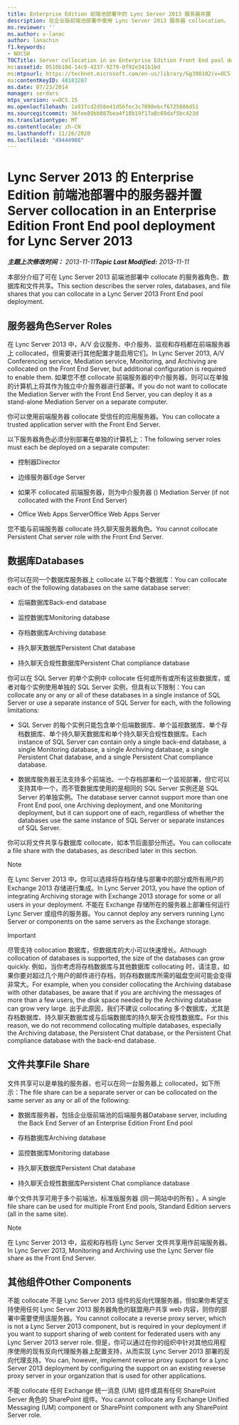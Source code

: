 ```yaml
---
title: Enterprise Edition 前端池部署中的 Lync Server 2013 服务器并置
description: 在企业版前端池部署中使用 Lync Server 2013 服务器 collocation。
ms.reviewer: ''
ms.author: v-lanac
author: lanachin
f1.keywords:
- NOCSH
TOCTitle: Server collocation in an Enterprise Edition Front End pool deployment
ms:assetid: 0516b18d-14c0-4237-9279-0f92e341b1bd
ms:mtpsurl: https://technet.microsoft.com/en-us/library/Gg398102(v=OCS.15)
ms:contentKeyID: 48183287
ms.date: 07/23/2014
manager: serdars
mtps_version: v=OCS.15
ms.openlocfilehash: 1a937cd2d58e41d56fec3c7898ebcf6725086d51
ms.sourcegitcommit: 36fee89bb887bea4f18b19f17a8c69daf5bc423d
ms.translationtype: MT
ms.contentlocale: zh-CN
ms.lasthandoff: 11/26/2020
ms.locfileid: "49444908"
---
```

# <a name="server-collocation-in-an-enterprise-edition-front-end-pool-deployment-for-lync-server-2013"></a><span data-ttu-id="9554e-103">Lync Server 2013 的 Enterprise Edition 前端池部署中的服务器并置</span><span class="sxs-lookup"><span data-stu-id="9554e-103">Server collocation in an Enterprise Edition Front End pool deployment for Lync Server 2013</span></span>

<div data-xmlns="http://www.w3.org/1999/xhtml">

<div class="topic" data-xmlns="http://www.w3.org/1999/xhtml" data-msxsl="urn:schemas-microsoft-com:xslt" data-cs="https://msdn.microsoft.com/">

<div data-asp="https://msdn2.microsoft.com/asp">



</div>

<div id="mainSection">

<div id="mainBody"><span data-ttu-id="9554e-104">

<span> </span></span><span class="sxs-lookup"><span data-stu-id="9554e-104">

<span> </span></span></span>

<span data-ttu-id="9554e-105">_**主题上次修改时间：** 2013-11-11_</span><span class="sxs-lookup"><span data-stu-id="9554e-105">_**Topic Last Modified:** 2013-11-11_</span></span>

<span data-ttu-id="9554e-106">本部分介绍了可在 Lync Server 2013 前端池部署中 collocate 的服务器角色、数据库和文件共享。</span><span class="sxs-lookup"><span data-stu-id="9554e-106">This section describes the server roles, databases, and file shares that you can collocate in a Lync Server 2013 Front End pool deployment.</span></span>

<div>

## <a name="server-roles"></a><span data-ttu-id="9554e-107">服务器角色</span><span class="sxs-lookup"><span data-stu-id="9554e-107">Server Roles</span></span>

<span data-ttu-id="9554e-108">在 Lync Server 2013 中，A/V 会议服务、中介服务、监视和存档都在前端服务器上 collocated，但需要进行其他配置才能启用它们。</span><span class="sxs-lookup"><span data-stu-id="9554e-108">In Lync Server 2013, A/V Conferencing service, Mediation service, Monitoring, and Archiving are collocated on the Front End Server, but additional configuration is required to enable them.</span></span> <span data-ttu-id="9554e-109">如果您不想 collocate 前端服务器的中介服务器，则可以在单独的计算机上将其作为独立中介服务器进行部署。</span><span class="sxs-lookup"><span data-stu-id="9554e-109">If you do not want to collocate the Mediation Server with the Front End Server, you can deploy it as a stand-alone Mediation Server on a separate computer.</span></span>

<span data-ttu-id="9554e-110">你可以使用前端服务器 collocate 受信任的应用服务器。</span><span class="sxs-lookup"><span data-stu-id="9554e-110">You can collocate a trusted application server with the Front End Server.</span></span>

<span data-ttu-id="9554e-111">以下服务器角色必须分别部署在单独的计算机上：</span><span class="sxs-lookup"><span data-stu-id="9554e-111">The following server roles must each be deployed on a separate computer:</span></span>

  - <span data-ttu-id="9554e-112">控制器</span><span class="sxs-lookup"><span data-stu-id="9554e-112">Director</span></span>

  - <span data-ttu-id="9554e-113">边缘服务器</span><span class="sxs-lookup"><span data-stu-id="9554e-113">Edge Server</span></span>

  - <span data-ttu-id="9554e-114">如果不 collocated 前端服务器，则为中介服务器 () </span><span class="sxs-lookup"><span data-stu-id="9554e-114">Mediation Server (if not collocated with the Front End Server)</span></span>

  - <span data-ttu-id="9554e-115">Office Web Apps Server</span><span class="sxs-lookup"><span data-stu-id="9554e-115">Office Web Apps Server</span></span>

<span data-ttu-id="9554e-116">您不能与前端服务器 collocate 持久聊天服务器角色。</span><span class="sxs-lookup"><span data-stu-id="9554e-116">You cannot collocate Persistent Chat server role with the Front End Server.</span></span>

</div>

<div>

## <a name="databases"></a><span data-ttu-id="9554e-117">数据库</span><span class="sxs-lookup"><span data-stu-id="9554e-117">Databases</span></span>

<span data-ttu-id="9554e-118">你可以在同一个数据库服务器上 collocate 以下每个数据库：</span><span class="sxs-lookup"><span data-stu-id="9554e-118">You can collocate each of the following databases on the same database server:</span></span>

  - <span data-ttu-id="9554e-119">后端数据库</span><span class="sxs-lookup"><span data-stu-id="9554e-119">Back-end database</span></span>

  - <span data-ttu-id="9554e-120">监控数据库</span><span class="sxs-lookup"><span data-stu-id="9554e-120">Monitoring database</span></span>

  - <span data-ttu-id="9554e-121">存档数据库</span><span class="sxs-lookup"><span data-stu-id="9554e-121">Archiving database</span></span>

  - <span data-ttu-id="9554e-122">持久聊天数据库</span><span class="sxs-lookup"><span data-stu-id="9554e-122">Persistent Chat database</span></span>

  - <span data-ttu-id="9554e-123">持久聊天合规性数据库</span><span class="sxs-lookup"><span data-stu-id="9554e-123">Persistent Chat compliance database</span></span>

<span data-ttu-id="9554e-124">你可以在 SQL Server 的单个实例中 collocate 任何或所有或所有这些数据库，或者对每个实例使用单独的 SQL Server 实例，但具有以下限制：</span><span class="sxs-lookup"><span data-stu-id="9554e-124">You can collocate any or any or all of these databases in a single instance of SQL Server or use a separate instance of SQL Server for each, with the following limitations:</span></span>

  - <span data-ttu-id="9554e-125">SQL Server 的每个实例只能包含单个后端数据库、单个监视数据库、单个存档数据库、单个持久聊天数据库和单个持久聊天合规性数据库。</span><span class="sxs-lookup"><span data-stu-id="9554e-125">Each instance of SQL Server can contain only a single back-end database, a single Monitoring database, a single Archiving database, a single Persistent Chat database, and a single Persistent Chat compliance database.</span></span>

  - <span data-ttu-id="9554e-126">数据库服务器无法支持多个前端池、一个存档部署和一个监视部署，但它可以支持其中一个，而不管数据库使用的是相同的 SQL Server 实例还是 SQL Server 的单独实例。</span><span class="sxs-lookup"><span data-stu-id="9554e-126">The database server cannot support more than one Front End pool, one Archiving deployment, and one Monitoring deployment, but it can support one of each, regardless of whether the databases use the same instance of SQL Server or separate instances of SQL Server.</span></span>

<span data-ttu-id="9554e-127">你可以将文件共享与数据库 collocate，如本节后面部分所述。</span><span class="sxs-lookup"><span data-stu-id="9554e-127">You can collocate a file share with the databases, as described later in this section.</span></span>

<div>


> [!NOTE]  
> <span data-ttu-id="9554e-128">在 Lync Server 2013 中，你可以选择将存档存储与部署中的部分或所有用户的 Exchange 2013 存储进行集成。</span><span class="sxs-lookup"><span data-stu-id="9554e-128">In Lync Server 2013, you have the option of integrating Archiving storage with Exchange 2013 storage for some or all users in your deployment.</span></span> <span data-ttu-id="9554e-129">不能在 Exchange 存储所在的服务器上部署任何运行 Lync Server 或组件的服务器。</span><span class="sxs-lookup"><span data-stu-id="9554e-129">You cannot deploy any servers running Lync Server or components on the same servers as the Exchange storage.</span></span>



</div>

<div>


> [!IMPORTANT]  
> <span data-ttu-id="9554e-130">尽管支持 collocation 数据库，但数据库的大小可以快速增长。</span><span class="sxs-lookup"><span data-stu-id="9554e-130">Although collocation of databases is supported, the size of the databases can grow quickly.</span></span> <span data-ttu-id="9554e-131">例如，当你考虑将存档数据库与其他数据库 collocating 时，请注意，如果你要对超过几个用户的邮件进行存档，则存档数据库所需的磁盘空间可能会变得非常大。</span><span class="sxs-lookup"><span data-stu-id="9554e-131">For example, when you consider collocating the Archiving database with other databases, be aware that if you are archiving the messages of more than a few users, the disk space needed by the Archiving database can grow very large.</span></span> <span data-ttu-id="9554e-132">出于此原因，我们不建议 collocating 多个数据库，尤其是存档数据库、持久聊天数据库或与后端数据库的持久聊天合规性数据库。</span><span class="sxs-lookup"><span data-stu-id="9554e-132">For this reason, we do not recommend collocating multiple databases, especially the Archiving database, the Persistent Chat database, or the Persistent Chat compliance database with the back-end database.</span></span>



</div>

</div>

<div>

## <a name="file-share"></a><span data-ttu-id="9554e-133">文件共享</span><span class="sxs-lookup"><span data-stu-id="9554e-133">File Share</span></span>

<span data-ttu-id="9554e-134">文件共享可以是单独的服务器，也可以在同一台服务器上 collocated，如下所示：</span><span class="sxs-lookup"><span data-stu-id="9554e-134">The file share can be a separate server or can be collocated on the same server as any or all of the following:</span></span>

  - <span data-ttu-id="9554e-135">数据库服务器，包括企业版前端池的后端服务器</span><span class="sxs-lookup"><span data-stu-id="9554e-135">Database server, including the Back End Server of an Enterprise Edition Front End pool</span></span>

  - <span data-ttu-id="9554e-136">存档数据库</span><span class="sxs-lookup"><span data-stu-id="9554e-136">Archiving database</span></span>

  - <span data-ttu-id="9554e-137">监控数据库</span><span class="sxs-lookup"><span data-stu-id="9554e-137">Monitoring database</span></span>

  - <span data-ttu-id="9554e-138">持久聊天数据库</span><span class="sxs-lookup"><span data-stu-id="9554e-138">Persistent Chat database</span></span>

  - <span data-ttu-id="9554e-139">持久聊天合规性数据库</span><span class="sxs-lookup"><span data-stu-id="9554e-139">Persistent Chat compliance database</span></span>

<span data-ttu-id="9554e-140">单个文件共享可用于多个前端池，标准版服务器 (同一网站中的所有) 。</span><span class="sxs-lookup"><span data-stu-id="9554e-140">A single file share can be used for multiple Front End pools, Standard Edition servers (all in the same site).</span></span>

<div>


> [!NOTE]  
> <span data-ttu-id="9554e-141">在 Lync Server 2013 中，监视和存档将 Lync Server 文件共享用作前端服务器。</span><span class="sxs-lookup"><span data-stu-id="9554e-141">In Lync Server 2013, Monitoring and Archiving use the Lync Server file share as the Front End Server.</span></span>



</div>

</div>

<div>

## <a name="other-components"></a><span data-ttu-id="9554e-142">其他组件</span><span class="sxs-lookup"><span data-stu-id="9554e-142">Other Components</span></span>

<span data-ttu-id="9554e-143">不能 collocate 不是 Lync Server 2013 组件的反向代理服务器，但如果你希望支持使用任何 Lync Server 2013 服务器角色的联盟用户共享 web 内容，则你的部署中需要使用该服务器。</span><span class="sxs-lookup"><span data-stu-id="9554e-143">You cannot collocate a reverse proxy server, which is not a Lync Server 2013 component, but is required in your deployment if you want to support sharing of web content for federated users with any Lync Server 2013 server role.</span></span> <span data-ttu-id="9554e-144">但是，你可以通过在你的组织中针对其他应用程序使用的现有反向代理服务器上配置支持，从而实现 Lync Server 2013 部署的反向代理支持。</span><span class="sxs-lookup"><span data-stu-id="9554e-144">You can, however, implement reverse proxy support for a Lync Server 2013 deployment by configuring the support on an existing reverse proxy server in your organization that is used for other applications.</span></span>

<span data-ttu-id="9554e-145">不能 collocate 任何 Exchange 统一消息 (UM) 组件或具有任何 SharePoint Server 角色的 SharePoint 组件。</span><span class="sxs-lookup"><span data-stu-id="9554e-145">You cannot collocate any Exchange Unified Messaging (UM) component or SharePoint component with any SharePoint Server role.</span></span>

<span data-ttu-id="9554e-146"></div>

</div>

<span> </span>

</div>

</div>

</span><span class="sxs-lookup"><span data-stu-id="9554e-146"></div>

</div>

<span> </span>

</div>

</div>

</span></span></div>

